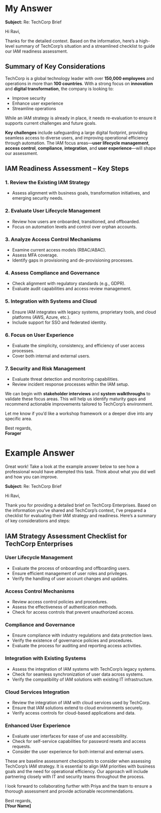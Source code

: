 # My Answer

**Subject:** Re: TechCorp Brief

Hi Ravi,

Thanks for the detailed context. Based on the information, here’s a high-level summary of TechCorp’s situation and a streamlined checklist to guide our IAM readiness assessment.

## Summary of Key Considerations

TechCorp is a global technology leader with over **150,000 employees** and operations in more than **100 countries**. With a strong focus on **innovation** and **digital transformation**, the company is looking to:

- Improve security  
- Enhance user experience  
- Streamline operations  

While an IAM strategy is already in place, it needs re-evaluation to ensure it supports current challenges and future goals.

**Key challenges** include safeguarding a large digital footprint, providing seamless access to diverse users, and improving operational efficiency through automation. The IAM focus areas—**user lifecycle management**, **access control**, **compliance**, **integration**, and **user experience**—will shape our assessment.

## IAM Readiness Assessment – Key Steps

### 1. Review the Existing IAM Strategy
- Assess alignment with business goals, transformation initiatives, and emerging security needs.

### 2. Evaluate User Lifecycle Management
- Review how users are onboarded, transitioned, and offboarded.
- Focus on automation levels and control over orphan accounts.

### 3. Analyze Access Control Mechanisms
- Examine current access models (RBAC/ABAC).
- Assess MFA coverage.
- Identify gaps in provisioning and de-provisioning processes.

### 4. Assess Compliance and Governance
- Check alignment with regulatory standards (e.g., GDPR).
- Evaluate audit capabilities and access review management.

### 5. Integration with Systems and Cloud
- Ensure IAM integrates with legacy systems, proprietary tools, and cloud platforms (AWS, Azure, etc.).
- Include support for SSO and federated identity.

### 6. Focus on User Experience
- Evaluate the simplicity, consistency, and efficiency of user access processes.
- Cover both internal and external users.

### 7. Security and Risk Management
- Evaluate threat detection and monitoring capabilities.
- Review incident response processes within the IAM setup.

We can begin with **stakeholder interviews** and **system walkthroughs** to validate these focus areas. This will help us identify maturity gaps and recommend actionable improvements tailored to TechCorp’s environment.

Let me know if you’d like a workshop framework or a deeper dive into any specific area.

Best regards,  
**Forager**



# Example Answer

Great work! Take a look at the example answer below to see how a professional would have attempted this task. Think about what you did well and how you can improve.

**Subject:** Re: TechCorp Brief

Hi Ravi,

Thank you for providing a detailed brief on TechCorp Enterprises. Based on the information you’ve shared and TechCorp’s context, I’ve prepared a checklist for evaluating their IAM strategy and readiness. Here’s a summary of key considerations and steps:

## IAM Strategy Assessment Checklist for TechCorp Enterprises

### User Lifecycle Management
- Evaluate the process of onboarding and offboarding users.
- Ensure efficient management of user roles and privileges.
- Verify the handling of user account changes and updates.

### Access Control Mechanisms
- Review access control policies and procedures.
- Assess the effectiveness of authentication methods.
- Check for access controls that prevent unauthorized access.

### Compliance and Governance
- Ensure compliance with industry regulations and data protection laws.
- Verify the existence of governance policies and procedures.
- Evaluate the process for auditing and reporting access activities.

### Integration with Existing Systems
- Assess the integration of IAM systems with TechCorp’s legacy systems.
- Check for seamless synchronization of user data across systems.
- Verify the compatibility of IAM solutions with existing IT infrastructure.

### Cloud Services Integration
- Review the integration of IAM with cloud services used by TechCorp.
- Ensure that IAM solutions extend to cloud environments securely.
- Verify access controls for cloud-based applications and data.

### Enhanced User Experience
- Evaluate user interfaces for ease of use and accessibility.
- Check for self-service capabilities for password resets and access requests.
- Consider the user experience for both internal and external users.

These are baseline assessment checkpoints to consider when assessing TechCorp’s IAM strategy. It is essential to align IAM priorities with business goals and the need for operational efficiency. Our approach will include partnering closely with IT and security teams throughout the process.

I look forward to collaborating further with Priya and the team to ensure a thorough assessment and provide actionable recommendations.

Best regards,  
**[Your Name]**

